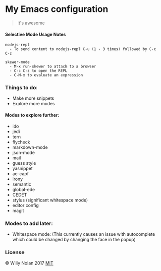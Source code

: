 # My Emacs configuration
> It's awesome


#### Selective Mode Usage Notes
    nodejs-repl
      - To send content to nodejs-repl C-u (1 - 3 times) followed by C-c C-z

    skewer-mode
      - M-x run-skewer to attach to a browser
      - C-c C-z to open the REPL
      - C-M-x to evaluate an expression


### Things to do:
 - Make more snippets
 - Explore more modes

#### Modes to explore further:
- ido
- jedi
- tern
- flycheck
- markdown-mode
- json-mode
- mail
- guess style
- yasnippet
- ac-capf
- irony
- semantic
- global-ede
- CEDET
- stylus (significant whitespace mode)
- editor config
- magit


### Modes to add later:
- Whitespace mode:
    (This currently causes an issue with autocomplete which could be changed by changing the face in the popup)

### License
:copyright: Willy Nolan 2017 
[MIT](http://en.wikipedia.org/wiki/MIT_License)
